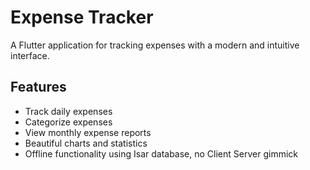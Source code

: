 # Expense Tracker

A Flutter application for tracking expenses with a modern and intuitive interface.

## Features

- Track daily expenses
- Categorize expenses
- View monthly expense reports
- Beautiful charts and statistics
- Offline functionality using Isar database, no Client Server gimmick


